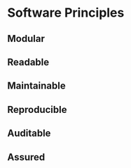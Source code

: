 # Software Principles

## Modular

## Readable

## Maintainable

## Reproducible

## Auditable

## Assured
